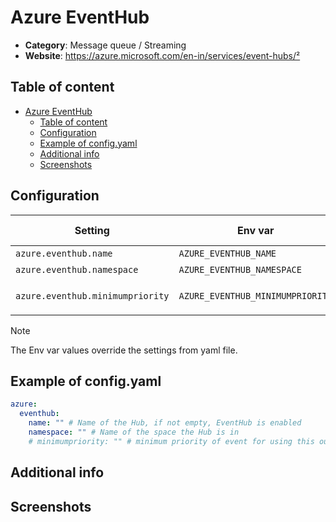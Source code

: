 # Azure EventHub

- **Category**: Message queue / Streaming
- **Website**: https://azure.microsoft.com/en-in/services/event-hubs/²
## Table of content

- [Azure EventHub](#azure-eventhub)
  - [Table of content](#table-of-content)
  - [Configuration](#configuration)
  - [Example of config.yaml](#example-of-configyaml)
  - [Additional info](#additional-info)
  - [Screenshots](#screenshots)

## Configuration

| Setting                          | Env var                          | Default value    | Description                                                                                                                         |
| -------------------------------- | -------------------------------- | ---------------- | ----------------------------------------------------------------------------------------------------------------------------------- |
| `azure.eventhub.name`            | `AZURE_EVENTHUB_NAME`            |                  | Name of the Hub, if not empty, EventHub is **enabled**                                                                              |
| `azure.eventhub.namespace`       | `AZURE_EVENTHUB_NAMESPACE`       |                  | Name of the space the Hub is in                                                                                                     |
| `azure.eventhub.minimumpriority` | `AZURE_EVENTHUB_MINIMUMPRIORITY` | `""` (= `debug`) | Minimum priority of event for using this output, order is `emergency,alert,critical,error,warning,notice,informational,debug or ""` |

> [!NOTE]
The Env var values override the settings from yaml file.

## Example of config.yaml

```yaml
azure:
  eventhub:
    name: "" # Name of the Hub, if not empty, EventHub is enabled
    namespace: "" # Name of the space the Hub is in
    # minimumpriority: "" # minimum priority of event for using this output, order is emergency|alert|critical|error|warning|notice|informational|debug or "" (default)
```

## Additional info

## Screenshots
